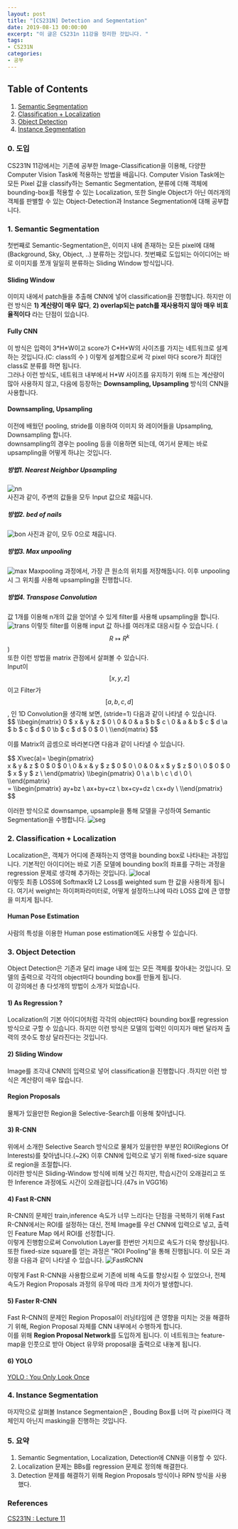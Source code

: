 ```yaml
---
layout: post
title: "[CS231N] Detection and Segmentation"
date: 2019-08-13 00:00:00
excerpt: "이 글은 CS231n 11강을 정리한 것입니다. "  
tags:
- CS231N
categories:
- 공부
---
```

## Table of Contents
1. [Semantic Segmentation](#semantic)
2. [Classification + Localization](#classf)
3. [Object Detection](#obj)
4. [Instance Segmentation](#inst)

### 0. 도입  
CS231N 11강에서는 기존에 공부한 Image-Classification을 이용해, 다양한 Computer Vision Task에 적용하는 방법을 배웁니다. Computer Vision Task에는 모든 Pixel 값을 classify하는 Semantic Segmentation, 분류에 더해 객체에 bounding-box를 적용할 수 있는 Localization, 또한 Single Object가 아닌 여러개의 객체를 판별할 수 있는 Object-Detection과 Instance Segmentation에 대해 공부합니다.  
  
  
### 1. Semantic Segmentation<a name="semantic"></a>
첫번째로 Semantic-Segmentation은, 이미지 내에 존재하는 모든 pixel에 대해 (Background, Sky, Object, ..) 분류하는 것입니다. 첫번째로 도입되는 아이디어는 바로 이미지를 쪼개 일일히 분류하는 Sliding Window 방식입니다.  
#### Sliding Window
  
이미지 내에서 patch들을 추출해 CNN에 넣어 classification을 진행합니다. 하지만 이런 방식은 **1) 계산량이 매우 많다**, **2) overlap되는 patch를 재사용하지 않아 매우 비효율적이다** 라는 단점이 있습니다.  
  
#### Fully CNN    
  
이 방식은 입력이 3\*H\*W이고 score가 C\*H\*W의 사이즈를 가지는 네트워크로 설계하는 것입니다.(C: class의 수 ) 이렇게 설계함으로써 각 pixel 마다 score가 최대인 class로 분류를 하면 됩니다.  
그러나 이런 방식도, 네트워크 내부에서 H\*W 사이즈를 유지하기 위해 드는 계산량이 많아 사용하지 않고, 다음에 등장하는 **Downsampling, Upsampling** 방식의 CNN을 사용합니다.  
  
#### Downsampling, Upsampling
  이전에 배웠던 pooling, stride를 이용하여 이미지 와 레이어들을 Upsampling, Downsampling 합니다.   
downsampling의 경우는 pooling 등을 이용하면 되는데, 여기서 문제는 바로 upsampling을 어떻게 하냐는 것입니다.  
  
##### 방법1. Nearest Neighbor Upsampling
![nn](https://github.com/dghg/dghg.github.io/raw/master/_posts/img/10-seg.PNG)  
사진과 같이, 주변의 값들을 모두 Input 값으로 채웁니다.
  
##### 방법2. bed of nails
![bon](https://github.com/dghg/dghg.github.io/raw/master/_posts/img/11-seg.PNG)
사진과 같이, 모두 0으로 채웁니다.
  
##### 방법3. Max unpooling
![max](https://github.com/dghg/dghg.github.io/raw/master/_posts/img/12-seg.PNG)
Maxpooling 과정에서, 가장 큰 원소의 위치를 저장해둡니다. 이후 unpooling 시 그 위치를 사용해 upsampling을 진행합니다.

##### 방법4. Transpose Convolution
값 1개를 이용해 n개의 값을 얻어낼 수 있게 filter를 사용해  upsampling을 합니다.  
![trans](https://github.com/dghg/dghg.github.io/raw/master/_posts/img/13-seg.PNG)
이렇듯 filter를 이용해 input 값 하나를 여러개로 대응시킬 수 있습니다. ( $$ R \mapsto R^k $$)  
또한 이런 방법을 matrix 관점에서 살펴볼 수 있습니다.  
Input이 $$ [x, y, z] $$ 이고 Filter가 $$ [a, b, c, d] $$,  인 1D Convolution을 생각해 보면, (stride=1) 다음과 같이 나타낼 수 있습니다.  
$$ \\\begin{matrix} 0 $ x & y & z $ 0 \\ 0 & 0 & a $ b $ c \\ 0 & a & b $ c $ d \\a $ b $ c $ d $ 0 \\b $ c $ d $ 0 $ 0 \\ \\\end{matrix} $$  
  
이를 Matrix의 곱셈으로 바라본다면 다음과 같이 나타낼 수 있습니다.

$$
X\vec(a)=
    \begin{pmatrix}  
    x & y & z $ 0 $ 0 $ 0 \\ 
    0 & x & y $ z $ 0 $ 0 \\ 
    0 & 0 & x $ y $ z $ 0 \\ 
    0 $ 0 $ 0 $ x $ y $ z \\
    \end{pmatrix}
    \\\begin{pmatrix}
    0 \\ 
    a \\ 
    b \\ 
    c \\
    d \\
    0 \\
    \\\end{pmatrix}  
    =
    \\\begin{pmatrix}
    ay+bz \\ 
    ax+by+cz \\ 
    bx+cy+dz \\ 
    cx+dy \\
    \\\end{pmatrix}      
$$

  

이러한 방식으로 downsampe, upsample을 통해 모델을 구성하여 Semantic Segmentation을 수행합니다.
![seg](https://github.com/dghg/dghg.github.io/raw/master/_posts/img/14-seg.PNG)  
  
  
    
### 2. Classification + Localization<a name="classf"></a>
Localization은, 객체가 어디에 존재하는지 영역을 bounding box로 나타내는 과정입니다. 기본적인 아이디어는 바로 기존 모델에 bounding box의 좌표를 구하는 과정을 regression 문제로 생각해 추가하는 것입니다. 
![local](https://github.com/dghg/dghg.github.io/raw/master/_posts/img/15-seg.PNG)  
이렇듯 최종 LOSS에 Softmax와 L2 Loss를 weighted sum 한 값을 사용하게 됩니다. 여기서 weight는 하이퍼파라미터로, 어떻게 설정하느냐에 따라 LOSS 값에 큰 영향을 미치게 됩니다. 
  
#### Human Pose Estimation
사람의 특성을 이용한 Human pose estimation에도 사용할 수 있습니다.  

### 3. Object Detection<a name="obj"></a>  
Object Detection은 기존과 달리 image 내에 있는 모든 객체를 찾아내는 것입니다. 모델의 출력으로 각각의 object마다 bounding box를 만들게 됩니다.  
이 강의에선 총 다섯개의 방법이 소개가 되었습니다.  

#### 1) As Regression ?  
Localization의 기본 아이디어처럼 각각의 object마다 bounding box를 regression 방식으로 구할 수 있습니다. 하지만 이런 방식은 모델의 입력인 이미지가 매번 달라져 출력의 갯수도 항상 달라진다는 것입니다.

#### 2) Sliding Window
Image를 조각내 CNN의 입력으로 넣어 classification을 진행합니다 .하지만 이런 방식은 계산량이 매우 많습니다.

#### Region Proposals  
물체가 있을만한 Region을 Selective-Search를 이용해 찾아냅니다. 

#### 3) R-CNN  
위에서 소개한 Selective Search 방식으로 물체가 있을만한 부분인 ROI(Regions Of Interests)를 찾아냅니다.(~2K) 이후 CNN에 입력으로 넣기 위해 fixed-size square로 region을 조절합니다.  
이러한 방식은 Sliding-Window 방식에 비해 낫긴 하지만, 학습시간이 오래걸리고 또한 Inference 과정에도 시간이 오래걸립니다.(47s in VGG16)  

#### 4) Fast R-CNN
R-CNN의 문제인 train,inference 속도가 너무 느리다는 단점을 극복하기 위해 Fast R-CNN에서는 ROI를 설정하는 대신, 전체 Image를 우선 CNN에 입력으로 넣고, 출력인  Feature Map 에서 ROI를 선정합니다.  
이렇게 진행함으로써 Convolution Layer를 한번만 거치므로 속도가 더욱 향상됩니다. 또한 fixed-size square를 얻는 과정은 "ROI Pooling"을 통해 진행됩니다. 이 모든 과정을 다음과 같이 나타낼 수 있습니다.
![FastRCNN](https://github.com/dghg/dghg.github.io/raw/master/_posts/img/16-seg.PNG)   
  
이렇게 Fast R-CNN을 사용함으로써 기존에 비해 속도를 향상시킬 수 있었으나, 전체 속도가 Region Proposals 과정의 유무에 따라 크게 차이가 발생합니다.
  
  
#### 5) Faster R-CNN
Fast R-CNN의 문제인 Region Proposal이 러닝타임에 큰 영향을 미치는 것을 해결하기 위해, Region Proposal 자체를 CNN 내부에서 수행하게 합니다.  
이를 위해 **Region Proposal Network**를 도입하게 됩니다. 이 네트워크는 feature-map을 인풋으로 받아 Object 유무와 proposal을 출력으로 내놓게 됩니다.  

#### 6) YOLO  
[YOLO : You Only Look Once](https://dghg.github.io/YOLO/)  
  
### 4. Instance Segmentation<a name="inst"></a>  
마지막으로 살펴볼 Instance Segmentaion은 , Bouding Box를 너머 각 pixel마다 객체인지 아닌지 masking을 진행하는 것입니다. 
  
### 5. 요약  
1. Semantic Segmentation, Localization, Detection에 CNN을 이용할 수 있다.
2. Localization 문제는 BBs를 regression 문제로 정의해 해결한다.
3. Detection 문제를 해결하기 위해 Region Proposals 방식이나 RPN 방식을 사용했다.  

### References
[CS231N : Lecture 11](https://www.youtube.com/watch?v=nDPWywWRIRo&list=PL3FW7Lu3i5JvHM8ljYj-zLfQRF3EO8sYv&index=11)